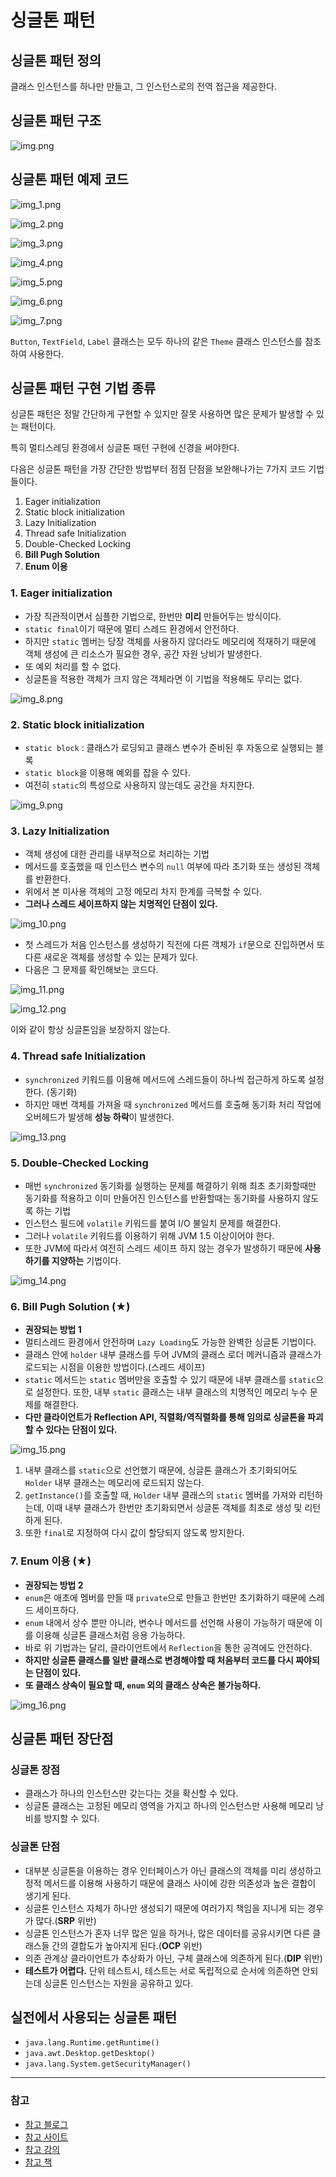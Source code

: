# 싱글톤 패턴

## 싱글톤 패턴 정의

클래스 인스턴스를 하나만 만들고, 그 인스턴스로의 전역 접근을 제공한다.

## 싱글톤 패턴 구조

![img.png](image/img.png)

## 싱글톤 패턴 예제 코드

![img_1.png](image/img_1.png)

![img_2.png](image/img_2.png)

![img_3.png](image/img_3.png)

![img_4.png](image/img_4.png)

![img_5.png](image/img_5.png)

![img_6.png](image/img_6.png)

![img_7.png](image/img_7.png)

`Button`, `TextField`, `Label` 클래스는 모두 하나의 같은 `Theme` 클래스 인스턴스를 참조하여 사용한다.


## 싱글톤 패턴 구현 기법 종류

싱글톤 패턴은 정말 간단하게 구현할 수 있지만 잘못 사용하면 많은 문제가 발생할 수 있는 패턴이다.

특히 멀티스레딩 환경에서 싱글톤 패턴 구현에 신경을 써야한다.

다음은 싱글톤 패턴을 가장 간단한 방법부터 점점 단점을 보완해나가는 7가지 코드 기법들이다.

1. Eager initialization
2. Static block initialization
3. Lazy Initialization
4. Thread safe Initialization
5. Double-Checked Locking
6. **Bill Pugh Solution**
7. **Enum 이용**

### 1. Eager initialization

- 가장 직관적이면서 심플한 기법으로, 한번만 **미리** 만들어두는 방식이다.
- `static final`이기 때문에 멀티 스레드 환경에서 안전하다.
- 하지만 `static` 멤버는 당장 객체를 사용하지 않더라도 메모리에 적재하기 때문에
객체 생성에 큰 리소스가 필요한 경우, 공간 자원 낭비가 발생한다.
- 또 예외 처리를 할 수 없다.
- 싱글톤을 적용한 객체가 크지 않은 객체라면 이 기법을 적용해도 무리는 없다.

![img_8.png](image/img_8.png)

### 2. Static block initialization

- `static block` : 클래스가 로딩되고 클래스 변수가 준비된 후 자동으로 실행되는 블록
- `static block`을 이용해 예외를 잡을 수 있다.
- 여전히 `static`의 특성으로 사용하지 않는데도 공간을 차지한다.

![img_9.png](image/img_9.png)

### 3. Lazy Initialization

- 객체 생성에 대한 관리를 내부적으로 처리하는 기법
- 메서드를 호출했을 때 인스턴스 변수의 `null` 여부에 따라 초기화 또는 생성된 객체를 반환한다.
- 위에서 본 미사용 객체의 고정 메모리 차지 한계를 극복할 수 있다.
- **그러나 스레드 세이프하지 않는 치명적인 단점이 있다.**

![img_10.png](image/img_10.png)

- 첫 스레드가 처음 인스턴스를 생성하기 직전에 다른 객체가 `if`문으로 진입하면서
또 다른 새로운 객체를 생성할 수 있는 문제가 있다.
- 다음은 그 문제를 확인해보는 코드다.

![img_11.png](image/img_11.png)

![img_12.png](image/img_12.png)

이와 같이 항상 싱글톤임을 보장하지 않는다.

### 4. Thread safe Initialization

- `synchronized` 키워드를 이용해 메서드에 스레드들이 하나씩 접근하게 하도록 설정한다. (동기화)
- 하지만 매번 객체를 가져올 때 `synchronized` 메서드를 호출해 동기화 처리 작업에
오버헤드가 발생해 **성능 하락**이 발생한다.

![img_13.png](image/img_13.png)

### 5. Double-Checked Locking

- 매번 `synchronized` 동기화를 실행하는 문제를 해결하기 위해 최초 초기화할때만 동기화를 적용하고
이미 만들어진 인스턴스를 반환할때는 동기화를 사용하지 않도록 하는 기법
- 인스턴스 필드에 `volatile` 키워드를 붙여 I/O 불일치 문제를 해결한다.
- 그러나 `volatile` 키워드를 이용하기 위해 JVM 1.5 이상이어야 한다. 
- 또한 JVM에 따라서 여전히 스레드 세이프 하지 않는 경우가 발생하기 때문에 
**사용하기를 지양하는** 기법이다.

![img_14.png](image/img_14.png)

### 6. Bill Pugh Solution (★)

- **권장되는 방법 1**
- 멀티스레드 환경에서 안전하며 `Lazy Loading`도 가능한 완벽한 싱글톤 기법이다.
- 클래스 안에 `holder` 내부 클래스를 두어 JVM의 클래스 로더 메커니즘과
클래스가 로드되는 시점을 이용한 방법이다.(스레드 세이프)
- `static` 메서드는 `static` 멤버만을 호출할 수 있기 때문에 내부 클래스를 `static`으로 설정한다. 
또한, 내부 `static` 클래스는 내부 클래스의 치명적인 메모리 누수 문제를 해결한다.
- **다만 클라이언트가 Reflection API, 직렬화/역직렬화를 통해 임의로 싱글톤을 파괴할 수 있다는 단점이 있다.**

![img_15.png](image/img_15.png)

1. 내부 클래스를 `static`으로 선언했기 때문에, 싱글톤 클래스가 초기화되어도
`Holder` 내부 클래스는 메모리에 로드되지 않는다.
2. `getInstance()`를 호출할 때, `Holder` 내부 클래스의 `static` 멤버를 가져와 리턴하는데,
이때 내부 클래스가 한번만 초기화되면서 싱글톤 객체를 최초로 생성 및 리턴하게 된다.
3. 또한 `final`로 지정하여 다시 값이 할당되지 않도록 방지한다.

### 7. Enum 이용 (★)

- **권장되는 방법 2**
- `enum`은 애초에 멤버를 만들 때 `private`으로 만들고 한번만 초기화하기 때문에 스레드 세이프하다.
- `enum` 내에서 상수 뿐만 아니라, 변수나 메서드를 선언해 사용이 가능하기 때문에 
이를 이용해 싱글톤 클래스처럼 응용 가능하다.
- 바로 위 기법과는 달리, 클라이언트에서 `Reflection`을 통한 공격에도 안전하다.
- **하지만 싱글톤 클래스를 일반 클래스로 변경해야할 때 처음부터 코드를 다시 짜야되는
단점이 있다.**
- **또 클래스 상속이 필요할 때, `enum` 외의 클래스 상속은 불가능하다.**

![img_16.png](image/img_16.png)

## 싱글톤 패턴 장단점

### 싱글톤 장점

- 클래스가 하나의 인스턴스만 갖는다는 것을 확신할 수 있다.
- 싱글톤 클래스는 고정된 메모리 영역을 가지고 하나의 인스턴스만 사용해 메모리 
낭비를 방지할 수 있다.

### 싱글톤 단점

- 대부분 싱글톤을 이용하는 경우 인터페이스가 아닌 클래스의 객체를 미리 생성하고 
정적 메서드를 이용해 사용하기 때문에 클래스 사이에 강한 의존성과 높은 결합이 생기게 된다.
- 싱글톤 인스턴스 자체가 하나만 생성되기 때문에 여러가지 책임을 지니게 되는 경우가 많다.(**SRP** 위반)
- 싱글톤 인스턴스가 혼자 너무 많은 일을 하거나, 많은 데이터를 공유시키면 다른
클래스들 간의 결합도가 높아지게 된다.(**OCP** 위반)
- 의존 관계상 클라이언트가 추상화가 아닌, 구체 클래스에 의존하게 된다.(**DIP** 위반)
- **테스트가 어렵다.** 단위 테스트시, 테스트는 서로 독립적으로 순서에 의존하면 안되는데 싱글톤 인스턴스는
자원을 공유하고 있다. 

## 실전에서 사용되는 싱글톤 패턴

- `java.lang.Runtime.getRuntime()`
- `java.awt.Desktop.getDesktop()`
- `java.lang.System.getSecurityManager()`

---

### 참고

- [참고 블로그](https://inpa.tistory.com/entry/GOF-%F0%9F%92%A0-%EC%8B%B1%EA%B8%80%ED%86%A4Singleton-%ED%8C%A8%ED%84%B4-%EA%BC%BC%EA%BC%BC%ED%95%98%EA%B2%8C-%EC%95%8C%EC%95%84%EB%B3%B4%EC%9E%90#%EC%8B%B1%EA%B8%80%ED%86%A4_%ED%8C%A8%ED%84%B4%EC%9D%80_%EC%95%88%ED%8B%B0_%ED%8C%A8%ED%84%B4?)
- [참고 사이트](https://refactoring.guru/ko/design-patterns/singleton)
- [참고 강의](https://www.inflearn.com/course/%EA%B0%9D%EC%B2%B4%EC%A7%80%ED%96%A5-%EB%94%94%EC%9E%90%EC%9D%B8-%ED%8C%A8%ED%84%B4-%EC%96%84%EC%BD%94/dashboard)
- [참고 책](https://www.yes24.com/Product/Goods/108192370)